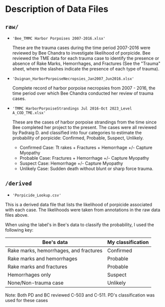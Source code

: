 # Description of Data Files

## `raw/`
* `'Bee_TMMC Harbor Porpoises 2007-2016.xlsx'`

  These are the trauma cases during the time period 2007-2016 were reviewed by Bee Chandra to investigate likelihood of porpicide. Bee reviewed the TME data for each trauma case to identify the presence or absence of Rake Marks, Hemorrhages, and Fractures (See the "Trauma" sheet, where the slashes indicate the presence of each type of trauma).

* `'Duignan_HarborPorpoiseNecropsies_Jan2007_Jun2016.xlsx'`

    Complete record of harbor porpoise necropsies from 2007 - 2016, the time period over which Bee Chandra conducted her review of trauma cases.

* `'TMMC HarborPorpoiseStrandings Jul 2016-Oct 2023_Level A_COD_TME.xlsx'`

    These are the cases of harbor porpoise strandings from the time since Bee completed her project to the present. The cases were all reviewed by Padraig D. and classified into four categories to estimate the probability of porpicide: Confirmed, Probable, Suspect, Unlikely.
  
    + Confirmed Case: Tt rakes + Fractures + Hemorrhage +/- Capture Myopathy
    + Probable Case: Fractures + Hemorrhage +/- Capture Myopathy
    + Suspect Case: Hemorrhage +/- Capture Myopathy
    + Unlikely Case: Sudden death without blunt or sharp force trauma.

## `/derived`

* `'Porpicide_Lookup.csv'`

This is a derived data file that lists the likelihood of porpicide associated with each case. The likelihoods were taken from annotations in the raw data files above.

When using the label's in Bee's data to classify the probability, I used the following key:


|	Bee's data			|  My classification	|
| ------------------------------------- | --------------------- |
| Rake marks, hemorrhages, and fractures| Confirmed	  	|
| Rake marks and hemorrhages		| Probable	  	|
| Rake marks and fractures		| Probable	  	|
| Hemorrhages only			| Suspect	  	|
| None/Non-trauma case			| Unlikely		|

Note: Both PD and BC reviewed C-503 and C-511. PD's classification was used for these cases

